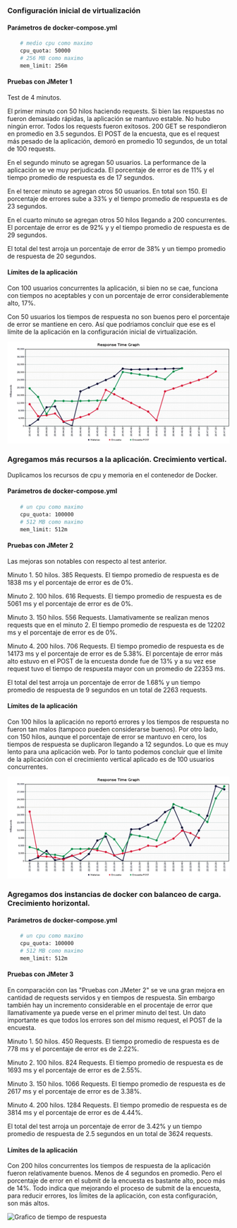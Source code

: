 ### Configuración inicial de virtualización

#### Parámetros de docker-compose.yml

``` bash
    # medio cpu como maximo
    cpu_quota: 50000
    # 256 MB como maximo
    mem_limit: 256m
```

#### Pruebas con JMeter 1

Test de 4 minutos.

El primer minuto con 50 hilos haciendo requests. Si bien las respuestas no fueron demasiado rápidas, la aplicación se mantuvo estable. No hubo ningún error. Todos los requests fueron exitosos. 200 GET se respondieron en promedio en 3.5 segundos. El POST de la encuesta, que es el request más pesado de la aplicación, demoró en promedio 10 segundos, de un total de 100 requests.

En el segundo minuto se agregan 50 usuarios. La performance de la aplicación se ve muy perjudicada. El porcentaje de error es de 11% y el tiempo promedio de respuesta es de 17 segundos.

En el tercer minuto se agregan otros 50 usuarios. En total son 150. El porcentaje de errores sube a 33% y el tiempo promedio de respuesta es de 23 segundos.

En el cuarto minuto se agregan otros 50 hilos llegando a 200 concurrentes. El porcentaje de error es de 92% y y el tiempo promedio de respuesta es de 29 segundos.

El total del test arroja un porcentaje de error de 38% y un tiempo promedio de respuesta de 20 segundos.

#### Límites de la aplicación

Con 100 usuarios concurrentes la aplicación, si bien no se cae, funciona con tiempos no aceptables y con un porcentaje de error considerablemente alto, 17%.

Con 50 usuarios los tiempos de respuesta no son buenos pero el porcentaje de error se mantiene en cero. Así que podriamos concluir que ese es el límite de la aplicación en la configuración inicial de virtualización.

![Grafico de tiempo de respuesta](/ResponseTimeGraph1.png)

### Agregamos más recursos a la aplicación. Crecimiento vertical.

Duplicamos los recursos de cpu y memoria en el contenedor de Docker.

#### Parámetros de docker-compose.yml

``` bash
    # un cpu como maximo
    cpu_quota: 100000
    # 512 MB como maximo
    mem_limit: 512m
```

#### Pruebas con JMeter 2

Las mejoras son notables con respecto al test anterior.

Minuto 1. 50 hilos. 385 Requests. El tiempo promedio de respuesta es de 1838 ms y el porcentaje de error es de 0%.

Minuto 2. 100 hilos. 616 Requests. El tiempo promedio de respuesta es de 5061 ms y el porcentaje de error es de 0%.

Minuto 3. 150 hilos. 556 Requests. Llamativamente se realizan menos requests que en el minuto 2. El tiempo promedio de respuesta es de 12202 ms y el porcentaje de error es de 0%.

Minuto 4. 200 hilos. 706 Requests. El tiempo promedio de respuesta es de 14173 ms y el porcentaje de error es de 5.38%. El porcentaje de error más alto estuvo en el POST de la encuesta donde fue de 13% y a su vez ese request tuvo el tiempo de respuesta mayor con un promedio de 22353 ms.

El total del test arroja un porcentaje de error de 1.68% y un tiempo promedio de respuesta de 9 segundos en un total de 2263 requests.

#### Límites de la aplicación

Con 100 hilos la aplicación no reportó errores y los tiempos de respuesta no fueron tan malos (tampoco pueden considerarse buenos). Por otro lado, con 150 hilos, aunque el porcentaje de error se mantuvo en cero, los tiempos de respuesta se duplicaron llegando a 12 segundos. Lo que es muy lento para una aplicación web. Por lo tanto podemos concluir que el límite de la aplicación con el crecimiento vertical aplicado es de 100 usuarios concurrentes.

![Grafico de tiempo de respuesta](/ResponseTimeGraph2.png)

### Agregamos dos instancias de docker con balanceo de carga. Crecimiento horizontal.

#### Parámetros de docker-compose.yml

``` bash
    # un cpu como maximo
    cpu_quota: 100000
    # 512 MB como maximo
    mem_limit: 512m
```

#### Pruebas con JMeter 3

En comparación con las "Pruebas con JMeter 2" se ve una gran mejora en cantidad de requests servidos y en tiempos de respuesta. Sin embargo también hay un incremento considerable en el procentaje de error que llamativamente ya puede verse en el primer minuto del test. Un dato importante es que todos los errores son del mismo request, el POST de la encuesta.

Minuto 1. 50 hilos. 450 Requests. El tiempo promedio de respuesta es de 778 ms y el porcentaje de error es de 2.22%.

Minuto 2. 100 hilos. 824 Requests. El tiempo promedio de respuesta es de 1693 ms y el porcentaje de error es de 2.55%.

Minuto 3. 150 hilos. 1066 Requests. El tiempo promedio de respuesta es de 2617 ms y el porcentaje de error es de 3.38%.

Minuto 4. 200 hilos. 1284 Requests. El tiempo promedio de respuesta es de 3814 ms y el porcentaje de error es de 4.44%.

El total del test arroja un porcentaje de error de 3.42% y un tiempo promedio de respuesta de 2.5 segundos en un total de 3624 requests.

#### Límites de la aplicación

Con 200 hilos concurrentes los tiempos de respuesta de la aplicación fueron relativamente buenos. Menos de 4 segundos en promedio. Pero el porcentaje de error en el submit de la encuesta es bastante alto, poco más de 14%. Todo indica que mejorando el proceso de submit de la encuesta, para reducir errores, los ĺímites de la aplicación, con esta configuración, son más altos.

![Grafico de tiempo de respuesta](/ResponseTimeGraph3.png)